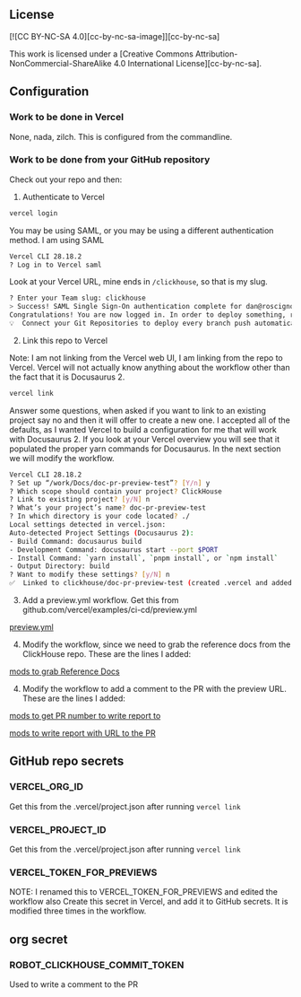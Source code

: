 
## License

[![CC BY-NC-SA 4.0][cc-by-nc-sa-image]][cc-by-nc-sa]

This work is licensed under a [Creative Commons Attribution-NonCommercial-ShareAlike 4.0 International License][cc-by-nc-sa].

## Configuration

### Work to be done in Vercel
None, nada, zilch.  This is configured from the commandline.

### Work to be done from your GitHub repository

Check out your repo and then:

1. Authenticate to Vercel
```bash
vercel login
```

You may be using SAML, or you may be using a different authentication method.  I am using SAML
```bash
Vercel CLI 28.18.2
? Log in to Vercel saml
```

Look at your Vercel URL, mine ends in `/clickhouse`, so that is my slug.
```bash
? Enter your Team slug: clickhouse
> Success! SAML Single Sign-On authentication complete for dan@roscigno.com
Congratulations! You are now logged in. In order to deploy something, run `vercel`.
💡  Connect your Git Repositories to deploy every branch push automatically (https://vercel.link/git).
```

2. Link this repo to Vercel

Note: I am not linking from the Vercel web UI, I am linking from the repo to Vercel.  Vercel will not actually know anything about the workflow other than the fact that it is Docusaurus 2.
```bash
vercel link
```

Answer some questions, when asked if you want to link to an existing project say no and then it will offer to create a new one. I accepted all of the defaults, as I wanted Vercel to build a configuration for me that will work with Docusaurus 2.  If you look at your Vercel overview you will see that it populated the proper yarn commands for Docusaurus.  In the next section we will modify the workflow.
```bash
Vercel CLI 28.18.2
? Set up “/work/Docs/doc-pr-preview-test”? [Y/n] y
? Which scope should contain your project? ClickHouse
? Link to existing project? [y/N] n
? What’s your project’s name? doc-pr-preview-test
? In which directory is your code located? ./
Local settings detected in vercel.json:
Auto-detected Project Settings (Docusaurus 2):
- Build Command: docusaurus build
- Development Command: docusaurus start --port $PORT
- Install Command: `yarn install`, `pnpm install`, or `npm install`
- Output Directory: build
? Want to modify these settings? [y/N] n
✅  Linked to clickhouse/doc-pr-preview-test (created .vercel and added it to .gitignore)
```

3. Add a preview.yml workflow.  Get this from github.com/vercel/examples/ci-cd/preview.yml

[preview.yml](https://github.com/vercel/examples/blob/main/ci-cd/github-actions/.github/workflows/preview.yaml)

4. Modify the workflow, since we need to grab the reference docs from the ClickHouse repo.  These are the lines I added:

[mods to grab Reference Docs](https://github.com/ClickHouse/doc-pr-preview-test/blob/main/.github/workflows/preview.yml#L20-L25)

4. Modify the workflow to add a comment to the PR with the preview URL.  These are the lines I added:

[mods to get PR number to write report to](https://github.com/ClickHouse/doc-pr-preview-test/blob/main/.github/workflows/preview.yml#L11-L14)

[mods to write report with URL to the PR](https://github.com/ClickHouse/doc-pr-preview-test/blob/main/.github/workflows/preview.yml#L30-L40)

## GitHub repo secrets

### VERCEL_ORG_ID
Get this from the .vercel/project.json after running `vercel link`

### VERCEL_PROJECT_ID
Get this from the .vercel/project.json after running `vercel link`

### VERCEL_TOKEN_FOR_PREVIEWS
NOTE: I renamed this to VERCEL_TOKEN_FOR_PREVIEWS and edited the workflow also
Create this secret in Vercel, and add it to GitHub secrets. It is modified three times in the workflow.

## org secret

### ROBOT_CLICKHOUSE_COMMIT_TOKEN
Used to write a comment to the PR

